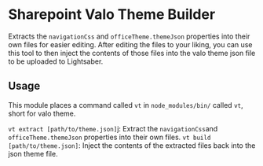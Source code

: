 # Sharepoint Valo Theme Builder

Extracts the `navigationCss` and `officeTheme.themeJson` properties into their own files for easier editing. After editing the files to your liking, you can use this tool to then inject the contents of those files into the valo theme json file to be uploaded to Lightsaber.

## Usage

This module places a command called `vt` in `node_modules/bin/` called `vt`, short for valo theme.

`vt extract [path/to/theme.json]`j: Extract the `navigationCss`and `officeTheme.themeJson` properties into their own files.
`vt build [path/to/theme.json]`: Inject the contents of the extracted files back into the json theme file.
